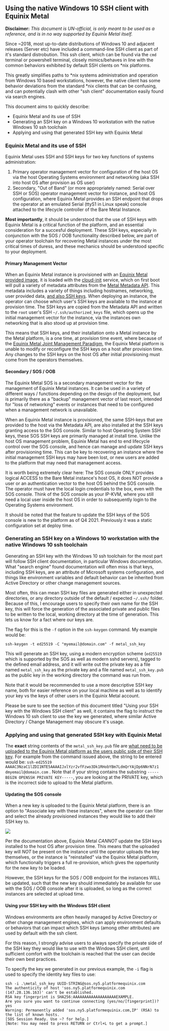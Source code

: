 ## Using the native Windows 10 SSH client with Equinix Metal

**Disclaimer:**
*This document is UN-official, is only meant to be used as a reference, and is in no way supported by Equinix Metal itself.*

Since ~2018, most up-to-date distributions of Windows 10 and adjacent releases (Server etc) have included a command-line SSH client as part of it's standard distrobution. This ssh client, which can be found via the `cmd` terminal or powershell terminal, closely mimics/behaves in line with the common behaviors exhibited by default SSH clients on *nix platforms. 

This greatly simplifies paths to *nix systems administration and operation from Windows 10 based workstations, however, the native client has some behavior deviations from the standard *nix clients that can be confusing, and can potentially clash with other "ssh client" documentation easily found via search engines. 

This document aims to quickly describe:

* Equinix Metal and its use of SSH
* Generating an SSH key on a Windows 10 workstation with the native Windows 10 ssh toolchain
* Applying and using that generated SSH key with Equinix Metal


### Equinix Metal and its use of SSH

Equinix Metal uses SSH and SSH keys for two key functions of systems administration:


1) Primary operator management vector for configuration of the host OS via the host Operating Systems environment and networking (aka SSH into host OS after provision as OS user)
2) Secondary, "Out of Band" (or more appropriately named: Serial over SSH or SOS) operator management vector for instance, and host OS configuration, where Equinix Metal provides an SSH endpoint that drops the operator at an emulated Serial (ttyS1 in Linux speak) console attached to the lifecycle controller of the Bare Metal Instance.

**Most importantly**, it should be understood that the use of SSH keys with Equinix Metal is a critical function of the platform, and an essential consideration for a succesful deployment. These SSH keys, especially in conjunction with the SOS / OOB functionality described below, are part of your operator toolchain for recovering Metal instances under the most critical times of duress, and these mechanics should be understood specific to your deployment.

#### Primary Management Vector

When an Equinix Metal instance is provisioned with an [Equinix Metal provided image](https://metal.equinix.com/developers/docs/operating-systems/), it is loaded with the [cloud-init](https://cloudinit.readthedocs.io/en/latest/) service, which on first boot will pull a variety of metadata attributes from the [Metal Metadata API](https://metal.equinix.com/developers/docs/servers/metadata/). This metadata includes a variety of things including hostnames, networking, user provided data, [and also SSH keys](https://metal.equinix.com/developers/docs/accounts/ssh-keys/). When deploying an instance, the operator can choose which user's SSH keys are available to the instance at provision time. The SSH keys are copied from the Metadata API and written to the `root` user's SSH `~/.ssh/authorized_keys` file, which opens up the initial management vector for the instance, via the instances own networking that is also stood up at provision time.

This means that SSH keys, and their installation onto a Metal instance by the Metal platform, is a one time, at provision time event, where because of the [Equinix Metal Joint Management Paradigm](/documentation_stage/operator_documentation/equinix_metal_shared_responsibility_paradigm.md), the Equinix Metal platform is unable to modify or reconfigure the SSH keys on a host after provision time. Any changes to the SSH keys on the host OS after initial provisioning must come from the operators themselves.


#### Secondary / SOS / OOB

The Equinix Metal SOS is a secondary management vector for the management of Equinix Metal instances. It can be used in a variety of different ways / functions depending on the design of the deployment, but is primarily there as a "backup" management vector of last resort, intended for "loss of networking" events or instances that need to be configured when a management network is unavailable. 

When an Equinix Metal instance is provisioned, the same SSH-keys that are provided to the host via the Metadata API, are also installed at the SSH keys granting access to the SOS console. Similar to host Operating System SSH keys, these SOS SSH keys are primarily managed at install time. Unlike the host OS management problem, Equinix Metal has end to end lifecycle control over the SOS console, and hence can manage and update SSH keys after provisioning time. This can be key to recovering an instance where the initial management SSH keys may have been lost, or new users are added to the platform that may need that management access.

It is worth being extremely clear here: The SOS console ONLY provides logical ACCESS to the Bare Metal instance's host OS, it does NOT provide a user or an authentication vector to the host OS behind the SOS console. The operator must have the local login credentials to the box, even with the SOS console. Think of the SOS console as your IP-KVM, where you still need a local user inside the host OS in order to subsequently login to the Operating Systems environment. 

It should be noted that the feature to update the SSH keys of the SOS console is new to the platform as of Q4 2021. Previously it was a static configuration set at deploy time.

### Generating an SSH key on a Windows 10 workstation with the native Windows 10 ssh toolchain

Generating an SSH key with the Windows 10 ssh toolchain for the most part will follow SSH client documentation, in particular Windows documentation. What "search engine" found documentation will often miss is that keys, including SSH keys, are an attribute of Microsoft systems configuration, and things like environment variables and default behavior can be inherited from Active Directory or other change management sources. 

Most often, this can mean SSH key files are generated either in unexpected directories, or any directory outside of the default / expected `~/.ssh/` folder. Because of this, I encourage users to specify their own name for the SSH key, this will force the generation of the associated private and public files to be written to the local, working directory at the time of generation. This lets us know for a fact where our keys are.

The flag for this is the `-f` option in the `ssh-keygen` command. My example would be:

`ssh-keygen -t ed25519 -C "myemail@domain.com" -f metal_ssh_key`

This will generate an SSH key, using a modern encryption scheme (`ed25519` which is supported by the SOS as well as modern sshd servers), tagged to the defined email address, and it will write out the private key as a file named `metal_ssh_key` as the private key and a file named `metal_ssh_key.pub` as the public key in the working directory the command was run from.

Note that it would be recommended to use a more descriptive SSH key name, both for easier reference on your local machine as well as to identify your key vs the keys of other users in the Equinix Metal account.

Please be sure to see the section of this document titled "Using your SSH key with the Windows SSH client" as well, it contains the flag to instruct the Windows 10 ssh client to use the key we generated, where similar Active Directory / Change Management may obscure it's usage.

### Applying and using that generated SSH key with Equinix Metal

The **exact** string contents of the `metal_ssh_key.pub` file are [what need to be uploaded to the Equinix Metal platform as the users public side of their SSH key](https://metal.equinix.com/developers/docs/accounts/ssh-keys/#ssh-keys). For example from the command issued above, the string to be entered would be: `ssh-ed25519 AAAAC3NzaC1lZDI1NTE5AAAAIJxlYzr2vfFzwo3Dk1RHobYBm7LdmQrYAjDp6NNrN7z1 dmyemail@domain.com` . Note that if your string contains the substring `-----BEGIN OPENSSH PRIVATE KEY-----`, you are looking at the PRIVATE key, which is the incorrect side to upload to the Metal platform.

#### Updating the SOS console 

When a new key is uploaded to the Equinix Metal platform, there is an option to "Associate key with these instances", where the operator can filter and select the already provisioned instances they would like to add their SSH key to. 

![](https://s3.wasabisys.com/metalstaticassets/metal_ssh_key_add.JPG)

Per the documentation above, Equinix Metal *CANNOT* update the SSH keys installed to the host OS after provision time. This means that the uploaded key will *NOT* be present on the instance until the operator uploads the key themselves, or the instance is "reinstalled" via the Equinix Metal platform, which functionally triggers a full re-provision, which gives the oppertunity for the new key to be loaded. 

However, the SSH keys for the SOS / OOB endpoint for the instances WILL be updated, such that the new key should immediately be available for use with the SOS / OOB console after it is uploaded, so long as the correct instances are selected at upload time.

#### Using your SSH key with the Windows SSH client

Windows environments are often heavily managed by Active Directory or other change management engines, which can apply environment defaults or behaviors that can impact which SSH keys (among other attributes) are used by default with the ssh client.

For this reason, I strongly advise users to always specify the private side of the SSH key they would like to use with the Windows SSH client, until sufficient comfort with the toolchain is reached that the user can decide their own best practices.

To specify the key we generated in our previous example, the `-i` flag is used to specify the identity key files to use:

```
ssh -i .\metal_ssh_key UUID-STRING@sos.ny5.platformequinix.com
The authenticity of host 'sos.ny5.platformequinix.com (147.28.136.163)' can't be established.
RSA key fingerprint is SHA256:AAAAAAAAAAAAAAAAAAAEXAMPLE.
Are you sure you want to continue connecting (yes/no/[fingerprint])? yes
Warning: Permanently added 'sos.ny5.platformequinix.com,IP' (RSA) to the list of known hosts.
[SOS Session Ready. Use ~? for help.]
[Note: You may need to press RETURN or Ctrl+L to get a prompt.]
```

